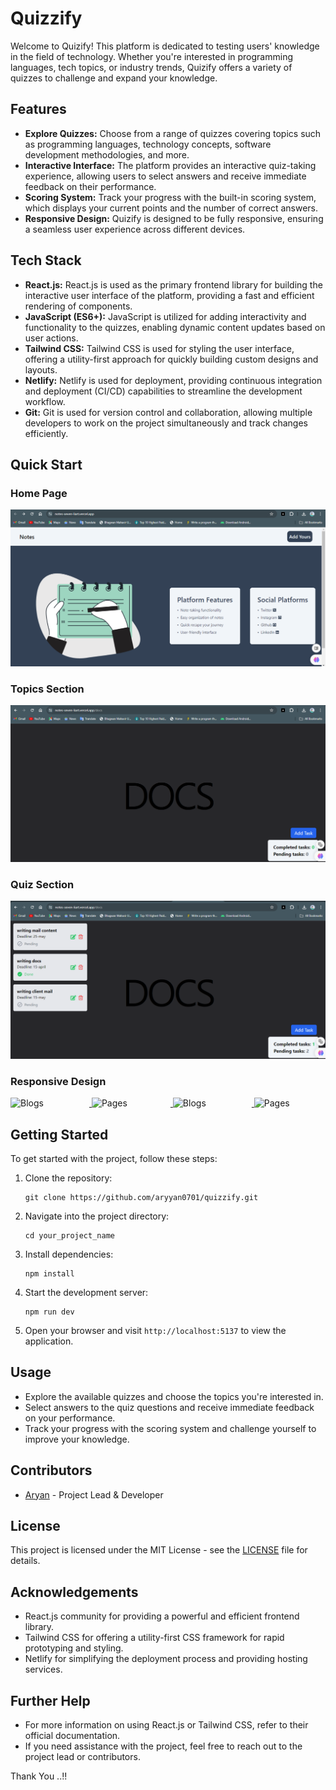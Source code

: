 # Quizzify

Welcome to Quizify! This platform is dedicated to testing users' knowledge in the field of technology. Whether you're interested in programming languages, tech topics, or industry trends, Quizify offers a variety of quizzes to challenge and expand your knowledge.

## Features

- **Explore Quizzes:** Choose from a range of quizzes covering topics such as programming languages, technology concepts, software development methodologies, and more.
- **Interactive Interface:** The platform provides an interactive quiz-taking experience, allowing users to select answers and receive immediate feedback on their performance.
- **Scoring System:** Track your progress with the built-in scoring system, which displays your current points and the number of correct answers.
- **Responsive Design:** Quizify is designed to be fully responsive, ensuring a seamless user experience across different devices.

## Tech Stack

- **React.js:** React.js is used as the primary frontend library for building the interactive user interface of the platform, providing a fast and efficient rendering of components.
- **JavaScript (ES6+):** JavaScript is utilized for adding interactivity and functionality to the quizzes, enabling dynamic content updates based on user actions.
- **Tailwind CSS:** Tailwind CSS is used for styling the user interface, offering a utility-first approach for quickly building custom designs and layouts.
- **Netlify:** Netlify is used for deployment, providing continuous integration and deployment (CI/CD) capabilities to streamline the development workflow.
- **Git:** Git is used for version control and collaboration, allowing multiple developers to work on the project simultaneously and track changes efficiently.

## Quick Start

### Home Page
![Home Page](./public/assets/home.png)

### Topics Section
![Topics Page](./public/assets/notes.png)

### Quiz Section
![Quiz Section](./public/assets/notes2.png)


### Responsive Design
<div style="overflow: auto; white-space: nowrap;">
  <a target="_blank" href="https://aryankadam.hashnode.dev/react-js-beginner-to-advanced">
    <img target="_blank" src="./public/assets/home-r.png" alt="Blogs" style="width: 24%; display: inline-block; margin-right: 1%;">
  </a>
  <a target="_blank" href="https://aryankadam.hashnode.dev/react-js-beginner-to-advanced-series-2">
    <img target="_blank" src="./public/assets/topics-r.png" alt="Pages" style="width: 24%; display: inline-block; margin-right: 1%;">
  </a>
  <a target="_blank" href="https://aryankadam.hashnode.dev/react-js-beginner-to-advanced">
    <img target="_blank" src="./public/assets/ques-r.png" alt="Blogs" style="width: 24%; display: inline-block; margin-right: 1%;">
  </a>
  <a target="_blank" href="https://aryankadam.hashnode.dev/react-js-beginner-to-advanced-series-2">
    <img target="_blank" src="./public/assets/score-r.png" alt="Pages" style="width: 24%; display: inline-block;">
  </a>
</div>


## Getting Started

To get started with the project, follow these steps:

1. Clone the repository:
   ```
   git clone https://github.com/aryyan0701/quizzify.git
   ```
2. Navigate into the project directory:
   ```
   cd your_project_name
   ```
3. Install dependencies:
   ```
   npm install
   ```
4. Start the development server:
   ```
   npm run dev
   ```
5. Open your browser and visit `http://localhost:5137` to view the application.

## Usage

- Explore the available quizzes and choose the topics you're interested in.
- Select answers to the quiz questions and receive immediate feedback on your performance.
- Track your progress with the scoring system and challenge yourself to improve your knowledge.

## Contributors

- [Aryan](https://github.com/aryyan0701) - Project Lead & Developer

## License

This project is licensed under the MIT License - see the [LICENSE](LICENSE) file for details.

## Acknowledgements

- React.js community for providing a powerful and efficient frontend library.
- Tailwind CSS for offering a utility-first CSS framework for rapid prototyping and styling.
- Netlify for simplifying the deployment process and providing hosting services.

## Further Help

- For more information on using React.js or Tailwind CSS, refer to their official documentation.
- If you need assistance with the project, feel free to reach out to the project lead or contributors.

Thank You ..!!
